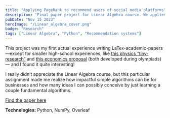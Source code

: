 ```yaml
---
title: "Applying PageRank to recommend users of social media platforms"
description: "Final paper project for Linear Algebra course. We applied PageRank algorithm to predict, based on interactions in the social network (likes, comments, follow, etc), recommendation of must-know people for a particular user. Dataset taken from Kaggle."
pubDate: "Nov 15 2023"
heroImage: "/Linear_algebra_cover.png"
badge: "Research"
tags: ["Linear Algebra", "Python", "Recommendation systems"]
---
```


This project was my first actual experience writing LaTex-academic-papers —except for smaller high-school experiences, like [this physics “tiny-research”](https://youtu.be/z1UvTNPSaYM) and [this economics proposal](https://drive.google.com/drive/folders/1TW8jOCdj4_ZhS3ytqgCf1odT8Xe-Bl58?usp=sharing) (both developed during olympiads) — and I found it quite interesting!

I really didn’t appreciate the Linear Algebra course, but this particular assignment made me realize how impactful simple algorithms can be for businesses and how many ideas I can possibly conceive by just learning a couple fundamental algorithms.

[Find the paper here](https://drive.google.com/drive/folders/1qb_Xbqpe2YGXricj58SPsnHfK2O2HdJs?usp=sharing)

<b>Technologies:</b> Python, NumPy, Overleaf

